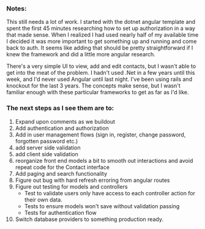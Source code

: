 ### Notes:
This still needs a lot of work.
I started with the dotnet angular template and spent the first 45 minutes researching how to set up authorization in a way that made sense. When I realized I had used nearly half of my available time I decided it was more important to get something up and running and come back to auth.  It seems like adding that should be pretty straightforward if I knew the framework and did a little more angular research.

There's a very simple UI to view, add and edit contacts, but I wasn't able to get into the meat of the problem.
I hadn't used .Net in a few years until this week, and I'd never used Angular until last night. I've been using rails and knockout for the last 3 years. The concepts make sense, but I wasn't familiar enough with these particular frameworks to get as far as I'd like.

### The next steps as I see them are to:
1. Expand upon comments as we buildout
2. Add authentication and authorization
3. Add in user management flows (sign in, register, change password, forgotten password etc.)
4. add server side validation
5. add client side validation
6. reorganize front end models a bit to smooth out interactions and avoid repeat code for the Contact interface
7. Add paging and search functionality
8. Figure out bug with hard refresh erroring from angular routes
9. Figure out testing for models and controllers
    * Test to validate users only have access to each controller action for their own data.
    * Tests to ensure models won't save without validation passing
    * Tests for authentication flow
10. Switch database providers to something production ready.
 


